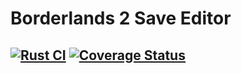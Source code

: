 # Borderlands 2 Save Editor

[![Rust CI](https://github.com/Oberacda/Borderlands2SaveEditor/actions/workflows/ci.yml/badge.svg)](https://github.com/Oberacda/Borderlands2SaveEditor/actions/workflows/ci.yml)
[![Coverage Status](https://coveralls.io/repos/github/Oberacda/Borderlands2SaveEditor/badge.svg)](https://coveralls.io/github/Oberacda/Borderlands2SaveEditor)
---

